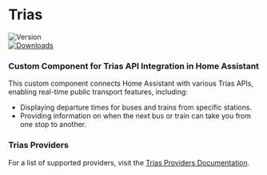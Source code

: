 # Trias  

![Version](https://img.shields.io/github/v/release/JonasJoKuJonas/homeassistant-trias)  
[![Downloads](https://img.shields.io/github/downloads/JonasJoKuJonas/homeassistant-trias/total)](https://tooomm.github.io/github-release-stats/?username=JonasJoKuJonas&repository=HomeAssistant-trias)  

### Custom Component for Trias API Integration in Home Assistant  

This custom component connects Home Assistant with various Trias APIs, enabling real-time public transport features, including:  
- Displaying departure times for buses and trains from specific stations.
- Providing information on when the next bus or train can take you from one stop to another.  

### Trias Providers  

For a list of supported providers, visit the [Trias Providers Documentation](https://github.com/andaryjo/trias-client/blob/main/docs/PROVIDERS.md).  
